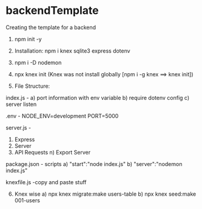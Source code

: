 # backendTemplate
Creating the template for a backend

1) npm init -y

2) Installation: npm i knex sqlite3 express dotenv
3) npm i -D nodemon

4) npx knex init (Knex was not install globally [npm i -g knex ==> knex init])

5) File Structure:

index.js - 
a) port information with env variable
b) require dotenv config
c) server listen

.env - NODE_ENV=development PORT=5000

server.js - 
1) Express
2) Server
3) API Requests
n) Export Server

package.json - scripts
a) "start":"node index.js"
b) "server":"nodemon index.js"

knexfile.js
-copy and paste stuff

6) Knex wise
a) npx knex migrate:make users-table
b) npx knex seed:make 001-users 